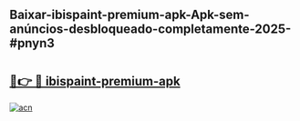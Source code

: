 ## Baixar-ibispaint-premium-apk-Apk-sem-anúncios-desbloqueado-completamente-2025-#pnyn3

# <h2><a href="https://ainizakaria.my?title=ibispaint-premium-apk&ref=20M">🔗👉 🔴 ibispaint-premium-apk</a></h2>

[![acn](https://github.com/user-attachments/assets/0f9c940e-d8b0-45ae-aac7-cd30a18b3e1c)](https://ainizakaria.my?title=ibispaint-premium-apk&ref=20M)

